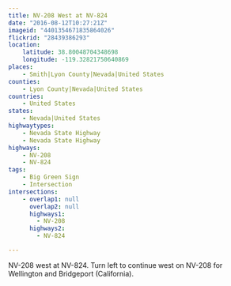 ```yaml
---
title: NV-208 West at NV-824
date: "2016-08-12T10:27:21Z"
imageid: "4401354671835864026"
flickrid: "28439386293"
location:
    latitude: 38.80048704348698
    longitude: -119.32821750640869
places:
    - Smith|Lyon County|Nevada|United States
counties:
    - Lyon County|Nevada|United States
countries:
    - United States
states:
    - Nevada|United States
highwaytypes:
    - Nevada State Highway
    - Nevada State Highway
highways:
    - NV-208
    - NV-824
tags:
    - Big Green Sign
    - Intersection
intersections:
    - overlap1: null
      overlap2: null
      highways1:
        - NV-208
      highways2:
        - NV-824

---
```

NV-208 west at NV-824.  Turn left to continue west on NV-208 for Wellington and Bridgeport (California).